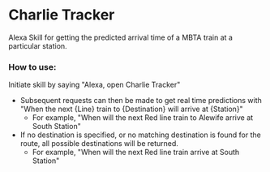 # Charlie Tracker

Alexa Skill for getting the predicted arrival time of a MBTA train at a particular station.

### How to use:
Initiate skill by saying "Alexa, open Charlie Tracker"
 - Subsequent requests can then be made to get real time predictions with "When the next {Line} train to {Destination} will arrive at {Station}"
    - For example, "When will the next Red line train to Alewife arrive at South Station"
 - If no destination is specified, or no matching destination is found for the route, all possible destinations will be returned.
    - For example, "When will the next Red line train arrive at South Station"
